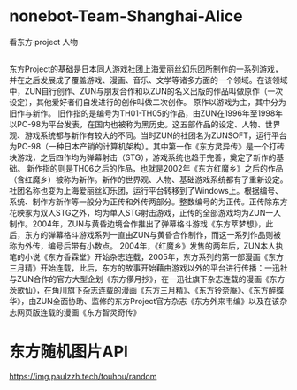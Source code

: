 # nonebot-Team-Shanghai-Alice
看东方·project 人物 
##
东方Project的基础是日本同人游戏社团上海爱丽丝幻乐团所制作的一系列游戏，并在之后发展成了覆盖游戏、漫画、音乐、文学等诸多方面的一个领域。在该领域中，ZUN自行创作、ZUN与朋友合作和以ZUN的名义出版的作品叫做原作（一次设定），其他爱好者们自发进行的创作叫做二次创作。
原作以游戏为主，其中分为旧作与新作。
旧作指的是编号为TH01-TH05的作品，由ZUN在1996年至1998年以PC-98为平台发表，在国内也被称为黑历史。这五部作品的设定、人物、世界观、游戏系统都与新作有较大的不同。当时ZUN的社团名为ZUNSOFT，运行平台为PC-98（一种日本产销的计算机架构）。其中第一作《东方灵异传》是一个打砖块游戏，之后四作均为弹幕射击（STG），游戏系统也趋于完善，奠定了新作的基础。
新作指的则是TH06之后的作品，也就是2002年《东方红魔乡》之后的作品（含红魔乡）被称为新作。新作的世界观、人物、基础游戏系统都有了重新设定。社团名称也变为上海爱丽丝幻乐团，运行平台转移到了Windows上。根据编号、系统、制作方新作等一般分为正传和外传两部分。整数编号的为正传。正传除东方花映冢为双人STG之外，均为单人STG射击游戏，正传的全部游戏均为ZUN一人制作。2004年，ZUN与黄昏边境合作推出了弹幕格斗游戏《东方萃梦想》，此后，东方的弹幕格斗游戏系列一直由ZUN与黄昏合作制作，而这一系列作品则被称为外传，编号后带有小数点。
2004年，《红魔乡》发售的两年后，ZUN本人执笔的小说《东方香霖堂》开始杂志连载，2005年，东方系列的第一部漫画《东方三月精》开始连载，此后，东方的故事开始藉由游戏以外的平台进行传播：一迅社与ZUN合作的官方大型企划《东方儚月抄》，在一迅社旗下杂志连载的漫画《东方茨歌仙》，在角川旗下杂志连载的漫画《东方三月精》、《东方铃奈庵》、《东方醉蝶华》，由ZUN全面协助、监修的东方Project官方杂志《东方外来韦编》以及在该杂志网页版连载的漫画《东方智灵奇传》


# 东方随机图片API
https://img.paulzzh.tech/touhou/random
